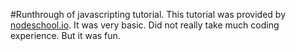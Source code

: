 #Runthrough of javascripting tutorial.
This tutorial was provided by [nodeschool.io](nodeschool.io/#workshopppers). It
was very basic. Did not really take much coding experience. But it was fun.
